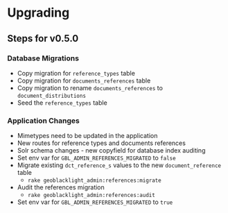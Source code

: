 # Upgrading

## Steps for v0.5.0

### Database Migrations
* Copy migration for `reference_types` table
* Copy migration for `documents_references` table
* Copy migration to rename `documents_references` to `document_distributions`
* Seed the `reference_types` table

### Application Changes
* Mimetypes need to be updated in the application
* New routes for reference types and documents references
* Solr schema changes - new copyfield for database index auditing
* Set env var for `GBL_ADMIN_REFERENCES_MIGRATED` to `false`
* Migrate existing `dct_reference_s` values to the new `document_reference` table
  * `rake geoblacklight_admin:references:migrate`
* Audit the references migration
  * `rake geoblacklight_admin:references:audit`
* Set env var for `GBL_ADMIN_REFERENCES_MIGRATED` to `true`
